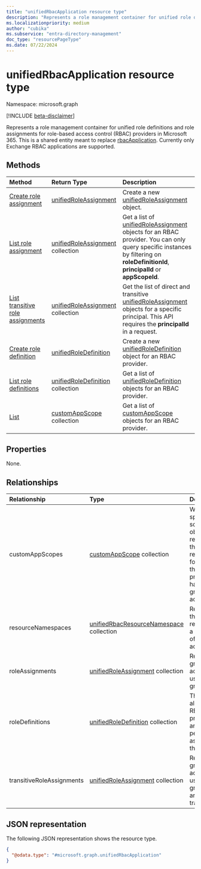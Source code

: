 ```yaml
---
title: "unifiedRbacApplication resource type"
description: "Represents a role management container for unified role definitions and role assignments for Microsoft 365 RBAC providers."
ms.localizationpriority: medium
author: "cubika"
ms.subservice: "entra-directory-management"
doc_type: "resourcePageType"
ms.date: 07/22/2024
---
```


# unifiedRbacApplication resource type

Namespace: microsoft.graph

[!INCLUDE [beta-disclaimer](../../includes/beta-disclaimer.md)]

Represents a role management container for unified role definitions and role assignments for role-based access control (RBAC) providers in Microsoft 365. This is a shared entity meant to replace [rbacApplication](./rbacapplication.md). Currently only Exchange RBAC applications are supported.

## Methods

| Method       | Return Type | Description |
|:-------------|:------------|:------------|
| [Create role assignment](../api/rbacapplication-post-roleassignments.md) | [unifiedRoleAssignment](unifiedroleassignment.md) | Create a new [unifiedRoleAssignment](../resources/unifiedroleassignment.md) object. |
| [List role assignment](../api/rbacapplication-list-roleassignments.md) | [unifiedRoleAssignment](unifiedroleassignment.md) collection | Get a list of [unifiedRoleAssignment](../resources/unifiedroleassignment.md) objects for an RBAC provider. You can only query specific instances by filtering on **roleDefinitionId**, **principalId** or **appScopeId**. |
| [List transitive role assignments](../api/rbacapplication-list-transitiveroleassignments.md) | [unifiedRoleAssignment](unifiedroleassignment.md) collection | Get the list of direct and transitive [unifiedRoleAssignment](../resources/unifiedroleassignment.md) objects for a specific principal. This API requires the **principalId** in a request. |
| [Create role definition](../api/rbacapplication-post-roledefinitions.md) | [unifiedRoleDefinition](unifiedroledefinition.md) | Create a new [unifiedRoleDefinition](../resources/unifiedroledefinition.md) object for an RBAC provider. |
| [List role definitions](../api/rbacapplication-list-roledefinitions.md) | [unifiedRoleDefinition](unifiedroledefinition.md) collection | Get a list of [unifiedRoleDefinition](../resources/unifiedroledefinition.md) objects for an RBAC provider. |
| [List](../api/unifiedrbacapplication-list-customappscopes.md) | [customAppScope](customappscope.md) collection | Get a list of [customAppScope](../resources/customappscope.md) objects for an RBAC provider. |

## Properties

None.

## Relationships

|Relationship|Type|Description|
|:---|:---|:---|
|customAppScopes|[customAppScope](../resources/customappscope.md) collection| Workload-specific scope object that represents the resources for which the principal has been granted access. |
|resourceNamespaces|[unifiedRbacResourceNamespace](../resources/unifiedrbacresourcenamespace.md) collection|Resource that represents a collection of related actions.|
|roleAssignments|[unifiedRoleAssignment](../resources/unifiedroleassignment.md) collection| Resource to grant access to users or groups. |
|roleDefinitions|[unifiedRoleDefinition](../resources/unifiedroledefinition.md) collection| The roles allowed by RBAC providers and the permissions assigned to the roles. |
|transitiveRoleAssignments|[unifiedRoleAssignment](../resources/unifiedroleassignment.md) collection| Resource to grant access to users or groups that are transitive. |

## JSON representation

The following JSON representation shows the resource type.

<!-- {
  "blockType": "resource",
  "@odata.type": "microsoft.graph.unifiedRbacApplication"
}
-->
``` json
{
  "@odata.type": "#microsoft.graph.unifiedRbacApplication"
}
```
